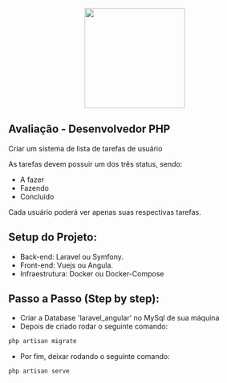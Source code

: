 <p align="center"><a href="https://laravel.com" target="_blank"><img src="https://ncdn0.infojobs.com.br/logos/Company_Evaluation/133505.jpg" width="200"></a></p>

## Avaliação - Desenvolvedor PHP

<p>Criar um sistema de lista de tarefas de usuário </p>

As tarefas devem possuir um dos três status, sendo:

- A fazer
- Fazendo
- Concluído

<p>Cada usuário poderá ver apenas suas respectivas tarefas.</p>

## Setup do Projeto:
- Back-end: Laravel ou Symfony.
- Front-end: Vuejs ou Angula.
- Infraestrutura: Docker ou Docker-Compose

## Passo a Passo (Step by step):
- Criar a Database 'laravel_angular' no MySql de sua máquina
- Depois de criado rodar o seguinte comando: 
```bash
php artisan migrate
```
- Por fim, deixar rodando o seguinte comando:
```bash
php artisan serve
```